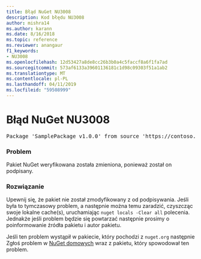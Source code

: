 ```yaml
---
title: Błąd NuGet NU3008
description: Kod błędu NU3008
author: mishra14
ms.author: karann
ms.date: 8/16/2018
ms.topic: reference
ms.reviewer: anangaur
f1_keywords:
- NU3008
ms.openlocfilehash: 12d53427a8de8cc26b3b0a4c5faccf8a6f1fa7ad
ms.sourcegitcommit: 573af6133a39601136181c1d98c09303f51a1ab2
ms.translationtype: MT
ms.contentlocale: pl-PL
ms.lasthandoff: 04/11/2019
ms.locfileid: "59508999"
---
```

# <a name="nuget-error-nu3008"></a>Błąd NuGet NU3008

<pre>Package 'SamplePackage v1.0.0' from source 'https://contoso.com/index.json': The package integrity check failed.</pre>

### <a name="issue"></a>Problem

Pakiet NuGet weryfikowana została zmieniona, ponieważ został on podpisany.


### <a name="solution"></a>Rozwiązanie

Upewnij się, że pakiet nie został zmodyfikowany z od podpisywania. Jeśli była to tymczasowy problem, a następnie można temu zaradzić, czyszcząc swoje lokalne cache(s), uruchamiając `nuget locals -Clear all` polecenia. Jednakże jeśli problem będzie się powtarzać następnie prosimy o poinformowanie źródła pakietu i autor pakietu.

Jeśli ten problem wystąpił w pakiecie, który pochodzi z `nuget.org` następnie Zgłoś problem w [NuGet domowych](https://github.com/NuGet/Home/issues) wraz z pakietu, który spowodował ten problem.


